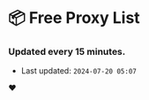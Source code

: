 # :package: Free Proxy List
### Updated every 15 minutes.

- Last updated: `2024-07-20 05:07`

:heart:
